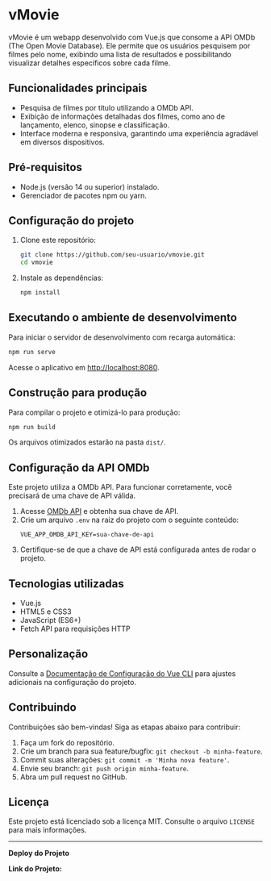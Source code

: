 # vMovie

vMovie é um webapp desenvolvido com Vue.js que consome a API OMDb (The Open Movie Database). Ele permite que os usuários pesquisem por filmes pelo nome, exibindo uma lista de resultados e possibilitando visualizar detalhes específicos sobre cada filme.

## Funcionalidades principais
- Pesquisa de filmes por título utilizando a OMDb API.
- Exibição de informações detalhadas dos filmes, como ano de lançamento, elenco, sinopse e classificação.
- Interface moderna e responsiva, garantindo uma experiência agradável em diversos dispositivos.

## Pré-requisitos
- Node.js (versão 14 ou superior) instalado.
- Gerenciador de pacotes npm ou yarn.

## Configuração do projeto
1. Clone este repositório:
   ```bash
   git clone https://github.com/seu-usuario/vmovie.git
   cd vmovie
   ```
2. Instale as dependências:
   ```bash
   npm install
   ```

## Executando o ambiente de desenvolvimento
Para iniciar o servidor de desenvolvimento com recarga automática:
```bash
npm run serve
```
Acesse o aplicativo em [http://localhost:8080](http://localhost:8080).

## Construção para produção
Para compilar o projeto e otimizá-lo para produção:
```bash
npm run build
```
Os arquivos otimizados estarão na pasta `dist/`.

## Configuração da API OMDb
Este projeto utiliza a OMDb API. Para funcionar corretamente, você precisará de uma chave de API válida.
1. Acesse [OMDb API](http://www.omdbapi.com/) e obtenha sua chave de API.
2. Crie um arquivo `.env` na raiz do projeto com o seguinte conteúdo:
   ```env
   VUE_APP_OMDB_API_KEY=sua-chave-de-api
   ```
3. Certifique-se de que a chave de API está configurada antes de rodar o projeto.

## Tecnologias utilizadas
- Vue.js
- HTML5 e CSS3
- JavaScript (ES6+)
- Fetch API para requisições HTTP

## Personalização
Consulte a [Documentação de Configuração do Vue CLI](https://cli.vuejs.org/config/) para ajustes adicionais na configuração do projeto.

## Contribuindo
Contribuições são bem-vindas! Siga as etapas abaixo para contribuir:
1. Faça um fork do repositório.
2. Crie um branch para sua feature/bugfix: `git checkout -b minha-feature`.
3. Commit suas alterações: `git commit -m 'Minha nova feature'`.
4. Envie seu branch: `git push origin minha-feature`.
5. Abra um pull request no GitHub.

## Licença
Este projeto está licenciado sob a licença MIT. Consulte o arquivo `LICENSE` para mais informações.

---

**Deploy do Projeto**

**Link do Projeto:** 
